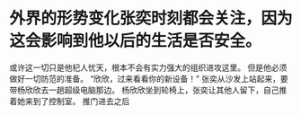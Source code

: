 # 外界的形势变化张奕时刻都会关注，因为这会影响到他以后的生活是否安全。
或许这一切只是他杞人忧天，根本不会有实力强大的组织进攻这里。
但是他必须做好一切防范的准备。
“欣欣，过来看看你的新设备！”
张奕从沙发上站起来，要带杨欣欣去一趟超级电脑那边。
杨欣欣坐到轮椅上，张奕让其他人留下，自己推着她来到了控制室。
推门进去之后

